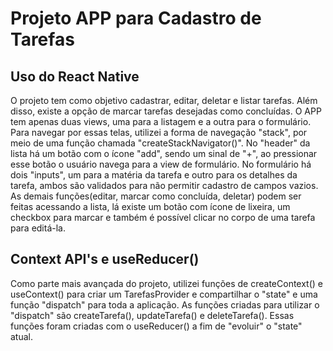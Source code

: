 # Projeto APP para Cadastro de Tarefas

## Uso do React Native

O projeto tem como objetivo cadastrar, editar, deletar e listar tarefas. Além disso, existe a opção de marcar tarefas desejadas como concluídas.
O APP tem apenas duas views, uma para a listagem e a outra para o formulário. Para navegar por essas telas, utilizei a forma de navegação "stack", por meio de uma função chamada "createStackNavigator()".
No "header" da lista há um botão com o ícone "add", sendo um sinal de "+", ao pressionar esse botão o usuário navega para a view de formulário.
No formulário há dois "inputs", um para a matéria da tarefa e outro para os detalhes da tarefa, ambos são validados para não permitir cadastro de campos vazios.
As demais funções(editar, marcar como concluída, deletar) podem ser feitas acessando a lista, lá existe um botão com ícone de lixeira, um checkbox para marcar e também é possível clicar no corpo de uma tarefa para editá-la.

## Context API's e useReducer()

Como parte mais avançada do projeto, utilizei funções de createContext() e useContext() para criar um TarefasProvider e compartilhar o "state" e uma função "dispatch" para toda a aplicação.
As funções criadas para utilizar o "dispatch" são createTarefa(), updateTarefa() e deleteTarefa().
Essas funções foram criadas com o useReducer() a fim de "evoluir" o "state" atual.
